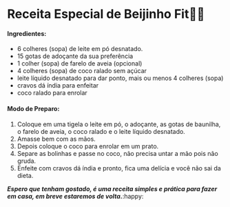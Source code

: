 



# Receita Especial de Beijinho Fit:woman_cook:





#### Ingredientes:

- 6 colheres (sopa) de leite em pó desnatado. 
- 15 gotas de adoçante da sua preferência
- 1 colher (sopa) de farelo de aveia (opcional)
- 4 colheres (sopa) de coco ralado sem açúcar
- leite líquido desnatado para dar ponto, mais ou menos 4 colheres (sopa)
- cravos dá índia para enfeitar
- coco ralado para enrolar





#### Modo de Preparo: 

1. Coloque em uma tigela o leite em pó, o adoçante, as gotas de baunilha, o farelo de aveia, o coco ralado e o leite líquido desnatado.
2. Amasse bem com as mãos.
3. Depois coloque o coco para enrolar em um prato.
4. Separe as bolinhas e passe no coco, não precisa untar a mão pois não gruda.
5. Enfeite com cravos dá índia e pronto, fica uma delícia e você não sai da dieta.











**_Espero que tenham gostado, é uma receita simples e prática para fazer em casa, em breve estaremos de volta._**:happy:





